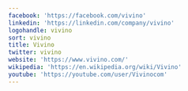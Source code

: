 ```yaml
---
facebook: 'https://facebook.com/vivino'
linkedin: 'https://linkedin.com/company/vivino'
logohandle: vivino
sort: vivino
title: Vivino
twitter: vivino
website: 'https://www.vivino.com/'
wikipedia: 'https://en.wikipedia.org/wiki/Vivino'
youtube: 'https://youtube.com/user/Vivinocom'
---
```

